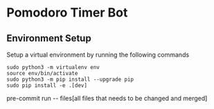 # Pomodoro Timer Bot

## Environment Setup
Setup a virtual environment by running the following commands
````
sudo python3 -m virtualenv env
source env/bin/activate
sudo python3 -m pip install --upgrade pip
sudo pip install -e .[dev]
````

pre-commit run -- files[all files that needs to be changed and merged]
